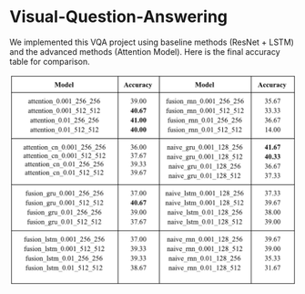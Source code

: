 # Visual-Question-Answering

We implemented this VQA project using baseline methods (ResNet + LSTM) and the advanced methods (Attention Model).
Here is the final accuracy table for comparison.

![alt text](https://github.com/Line-Yin/Visual-Question-Answering/blob/master/acc_table.png)
